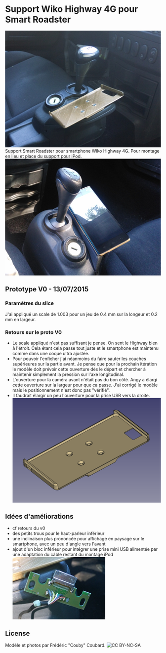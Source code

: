 # Support Wiko Highway 4G pour Smart Roadster
![Support Wiko Highway 4G pour Smart Roadster - photo prototype 0](Photos/support_wiko_roadster2.jpg)
Support Smart Roadster pour smartphone Wiko Highway 4G.
Pour montage en lieu et place du support pour iPod. 
![Support Wiko Highway 4G pour Smart Roadster - photo prototype 0](Photos/support_wiko_roadster.jpg)

## Prototype V0 - 13/07/2015
### Paramètres du slice
J'ai appliqué un scale de 1.003 pour un jeu de 0.4 mm sur la longeur et 0.2 mm en largeur.

### Retours sur le proto V0
- Le scale appliqué n'est pas suffisant je pense. On sent le Highway bien à l'étroit. Cela étant cela passe tout juste et le smartphone est maintenu comme dans une coque ultra ajustée.
- Pour pouvoir l'enficher j'ai néanmoins du faire sauter les couches supérieures sur la partie avant. Je pense que pour la prochain itération le modèle doit prévoir cette ouverture dès le départ et chercher à maintenir simplement la pression sur l'axe longitudinal.
- L'ouverture pour la caméra avant n'était pas du bon côté. Angy a élargi cette ouverture sur la largeur pour que ca passe. J'ai corrigé le modèle mais le positionnement n'est donc pas "vérifié".
- Il faudrait élargir un peu l'ouverture pour la prise USB vers la droite.
![Support Wiko Highway 4G pour Smart Roadster - modele 3D v0](Photos/modele_v0.png)

## Idées d'améliorations
- cf retours du v0
- des petits trous pour le haut-parleur inférieur
- une inclinaison plus prononcée pour affichage en paysage sur le smartphone, avec un peu d'angle vers l'avant
- ajout d'un bloc inférieur pour intégrer une prise mini USB alimentée par une adaptation du câble restant du montage iPod
![Connectique iPod](Photos/connectique_ipod.png)

## License
Modèle et photos par Frédéric "Couby" Coubard.
![CC BY-NC-SA](http://www.instructables.com/static/img/license/by-nc-sa_small.png)

